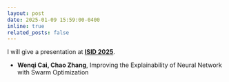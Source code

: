 ```yaml
---
layout: post
date: 2025-01-09 15:59:00-0400
inline: true
related_posts: false
---
```


I will give a presentation at **[ISID 2025](https://www.jaist.ac.jp/event/design2025/#program)**.

- **Wenqi Cai, Chao Zhang**, Improving the Explainability of Neural Network with Swarm Optimization
